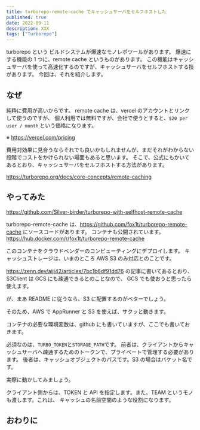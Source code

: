 ```yaml
---
title: turborepo-remote-cache でキャッシュサーバをセルフホストした
published: true
date: 2022-09-11
description: XXX
tags: ["Turborepo"]
---
```


turborepo という ビルドシステムが爆速なモノレポツールがあります。
爆速にする機能の 1 つに、remote cache というものがあります。
この機能はキャッシュサーバを使って高速化するのですが、キャッシュサーバをセルフホストする技があります。
今回は、それを紹介します。

## なぜ

純粋に費用が高いからです。
remote cache は、vercel のアカウントとリンクして使うのですが、
個人利用では無料ですが、会社で使うとすると、`$20 per user / month` という価格になります。

※ https://vercel.com/pricing

費用対効果に見合うならそれでも良いかもしれませんが、まだそれがわからない段階でコストをかけられない場面もあると思います。
そこで、公式にもかいてあるとおり、キャッシュサーバをセルフホストする方法があります。

https://turborepo.org/docs/core-concepts/remote-caching

## やってみた

https://github.com/Silver-birder/turborepo-with-selfhost-remote-cache

turborepo-remote-cache は、https://github.com/fox1t/turborepo-remote-cache にソースコードがあります。
コンテナも公開されています。 https://hub.docker.com/r/fox1t/turborepo-remote-cache

このコンテナをクラウドベンダーのコンピューティングにデプロイします。
キャッシュストレージは、いまのところ AWS S3 のみ対応とのことです。

https://zenn.dev/aiji42/articles/7bc1b6df91dd76 の記事に書いてあるとおり、S3Client は GCS にも疎通できるとのことなので、
GCS でも使おうと思ったら使えます。

が、まあ README に従うなら、S3 に配置するのがベターでしょう。

そのため、AWS で AppRunner と S3 を使えば、サクッと動きます。

コンテナの必要な環境変数は、github にも書いていますが、ここでも書いておきます。

必須なのは、`TURBO_TOKEN`と`STORAGE_PATH`です。
前者は、クライアントからキャッシュサーバへ疎通するためのトークンで、プライベートで管理する必要があります。
後者は、キャッシュオブジェクトのパスです。S3 の場合はバケット名です。

実際に動かしてみましょう。

クライアント側からは、TOKEN と API を指定します。また、TEAM というモノも渡します。これは、
キャッシュの名前空間のような役割になります。

## おわりに
